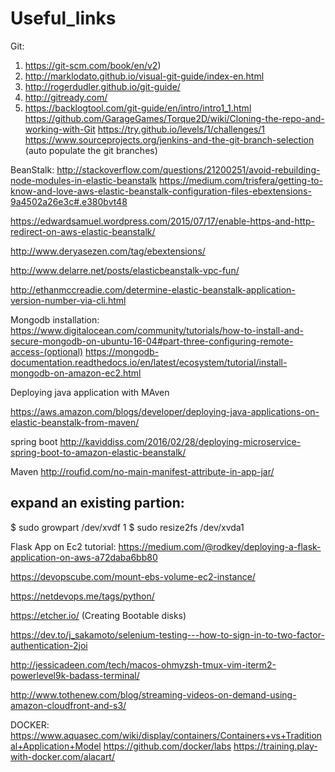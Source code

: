 # Useful_links

Git:
  1. https://git-scm.com/book/en/v2)
  2. http://marklodato.github.io/visual-git-guide/index-en.html 
  3. http://rogerdudler.github.io/git-guide/
  4. http://gitready.com/
  5. https://backlogtool.com/git-guide/en/intro/intro1_1.html
  https://github.com/GarageGames/Torque2D/wiki/Cloning-the-repo-and-working-with-Git
  https://try.github.io/levels/1/challenges/1
 https://www.sourceprojects.org/jenkins-and-the-git-branch-selection   (auto populate the git branches)
 
BeanStalk:
http://stackoverflow.com/questions/21200251/avoid-rebuilding-node-modules-in-elastic-beanstalk
https://medium.com/trisfera/getting-to-know-and-love-aws-elastic-beanstalk-configuration-files-ebextensions-9a4502a26e3c#.e380bvt48

https://edwardsamuel.wordpress.com/2015/07/17/enable-https-and-http-redirect-on-aws-elastic-beanstalk/

http://www.deryasezen.com/tag/ebextensions/

http://www.delarre.net/posts/elasticbeanstalk-vpc-fun/

http://ethanmccreadie.com/determine-elastic-beanstalk-application-version-number-via-cli.html


Mongodb installation:
https://www.digitalocean.com/community/tutorials/how-to-install-and-secure-mongodb-on-ubuntu-16-04#part-three-configuring-remote-access-(optional)
https://mongodb-documentation.readthedocs.io/en/latest/ecosystem/tutorial/install-mongodb-on-amazon-ec2.html


Deploying java application with MAven

https://aws.amazon.com/blogs/developer/deploying-java-applications-on-elastic-beanstalk-from-maven/

spring boot
http://kaviddiss.com/2016/02/28/deploying-microservice-spring-boot-to-amazon-elastic-beanstalk/

Maven
http://roufid.com/no-main-manifest-attribute-in-app-jar/


expand an existing partion:
-------------
$ sudo growpart /dev/xvdf 1
$ sudo resize2fs /dev/xvda1


Flask App on Ec2 tutorial:
https://medium.com/@rodkey/deploying-a-flask-application-on-aws-a72daba6bb80

https://devopscube.com/mount-ebs-volume-ec2-instance/

https://netdevops.me/tags/python/


https://etcher.io/   (Creating Bootable disks)


https://dev.to/j_sakamoto/selenium-testing---how-to-sign-in-to-two-factor-authentication-2joi

http://jessicadeen.com/tech/macos-ohmyzsh-tmux-vim-iterm2-powerlevel9k-badass-terminal/



http://www.tothenew.com/blog/streaming-videos-on-demand-using-amazon-cloudfront-and-s3/  



DOCKER:
https://www.aquasec.com/wiki/display/containers/Containers+vs+Traditional+Application+Model
https://github.com/docker/labs
https://training.play-with-docker.com/alacart/
